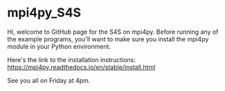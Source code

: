 # mpi4py_S4S

Hi, welcome to GitHub page for the S4S on mpi4py. Before running any of the example programs, you'll want to make sure you install the mpi4py module in your Python environment.

Here's the link to the installation instructions:
https://mpi4py.readthedocs.io/en/stable/install.html

See you all on Friday at 4pm.
